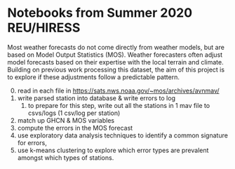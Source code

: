 # Notebooks from Summer 2020 REU/HIRESS

Most weather forecasts do not come directly from weather models, but are based on Model Output Statistics (MOS).  Weather forecasters often adjust model forecasts based on their expertise with the local terrain and climate. Building on previous work processing this dataset, the aim of this project is to explore if these adjustments follow a predictable pattern. 

0. read in each file in https://sats.nws.noaa.gov/~mos/archives/avnmav/
2. write parsed station into database & write errors to log
    1. to prepare for this step, write out all the stations in 1 mav file to csvs/logs (1 csv/log per station)
4. match up GHCN & MOS variables 
1. compute the errors in the MOS forecast
2. use exploratory data analysis techniques to identify a common signature for errors, 
3. use k-means clustering to explore which error types are prevalent amongst which types of stations. 
